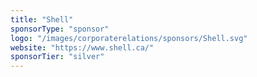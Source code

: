 ```yaml
---
title: "Shell"
sponsorType: "sponsor"
logo: "/images/corporaterelations/sponsors/Shell.svg"
website: "https://www.shell.ca/"
sponsorTier: "silver"
---
```


